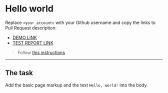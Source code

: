 # Hello world
Replace `<your_account>` with your Github username and copy the links to Pull Request description:
- [DEMO LINK](https://TarasHoliuk.github.io/layout_hello-world/)
- [TEST REPORT LINK](https://TarasHoliuk.github.io/layout_hello-world/report/html_report/)

> Follow [this instructions](https://github.com/mate-academy/layout_task-guideline#how-to-solve-the-layout-tasks-on-github)
___

## The task 
Add the basic page markup and the text `Hello, world!` into the body.
